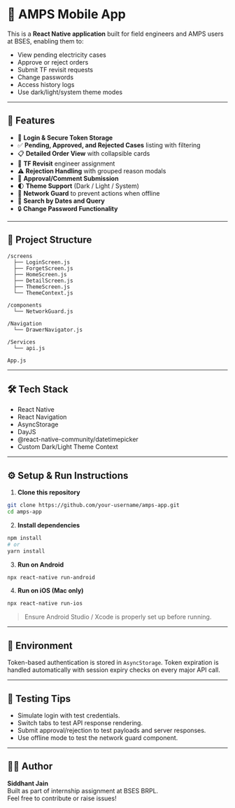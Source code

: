 # 📱 AMPS Mobile App

This is a **React Native application** built for field engineers and AMPS users at BSES, enabling them to:

- View pending electricity cases
- Approve or reject orders
- Submit TF revisit requests
- Change passwords
- Access history logs
- Use dark/light/system theme modes

---

## 🚀 Features

- 🔐 **Login & Secure Token Storage**
- ✅ **Pending, Approved, and Rejected Cases** listing with filtering
- 📋 **Detailed Order View** with collapsible cards
- 🔁 **TF Revisit** engineer assignment
- ⚠️ **Rejection Handling** with grouped reason modals
- 💬 **Approval/Comment Submission**
- 🌓 **Theme Support** (Dark / Light / System)
- 🔗 **Network Guard** to prevent actions when offline
- 📆 **Search by Dates and Query**
- 🔒 **Change Password Functionality**

---

## 📂 Project Structure

```
/screens
  ├── LoginScreen.js
  ├── ForgetScreen.js
  ├── HomeScreen.js
  ├── DetailScreen.js
  ├── ThemeScreen.js
  └── ThemeContext.js

/components
  └── NetworkGuard.js

/Navigation
  └── DrawerNavigator.js

/Services
  └── api.js

App.js
```

---

## 🛠️ Tech Stack

- React Native
- React Navigation
- AsyncStorage
- DayJS
- @react-native-community/datetimepicker
- Custom Dark/Light Theme Context

---

## ⚙️ Setup & Run Instructions

1. **Clone this repository**

```bash
git clone https://github.com/your-username/amps-app.git
cd amps-app
```

2. **Install dependencies**

```bash
npm install
# or
yarn install
```

3. **Run on Android**

```bash
npx react-native run-android
```

4. **Run on iOS (Mac only)**

```bash
npx react-native run-ios
```

> Ensure Android Studio / Xcode is properly set up before running.

---

## 🔐 Environment

Token-based authentication is stored in `AsyncStorage`. Token expiration is handled automatically with session expiry checks on every major API call.

---


## 🧪 Testing Tips

- Simulate login with test credentials.
- Switch tabs to test API response rendering.
- Submit approval/rejection to test payloads and server responses.
- Use offline mode to test the network guard component.

---

## 🧑‍💻 Author

**Siddhant Jain**  
Built as part of internship assignment at BSES BRPL.  
Feel free to contribute or raise issues!
